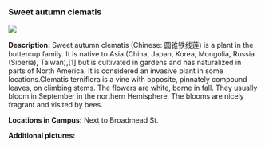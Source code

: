 ### Sweet autumn clematis
![](http://www.astro.princeton.edu/~ruixu/fig/SweetAutumnClematis.jpg)

**Description:** Sweet autumn clematis (Chinese: 圆锥铁线莲) is a plant in the buttercup family.  It is native to Asia (China, Japan, Korea, Mongolia, Russia (Siberia), Taiwan),[1] but is cultivated in gardens and has naturalized in parts of North America. It is considered an invasive plant in some locations.Clematis terniflora is a vine with opposite, pinnately compound leaves, on climbing stems. The flowers are white, borne in fall. They usually bloom in September in the northern Hemisphere. The blooms are nicely fragrant and visited by bees.

**Locations in Campus:** Next to Broadmead St.

**Additional pictures:**
